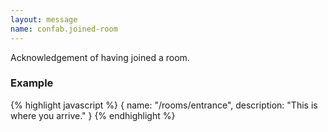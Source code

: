 ```yaml
---
layout: message
name: confab.joined-room
---
```

Acknowledgement of having joined a room.

### Example

{% highlight javascript %}
{
    name: "/rooms/entrance",
    description: "This is where you arrive."
}
{% endhighlight %}
